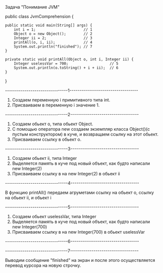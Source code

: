
Задача "Понимание JVM"


public class JvmComprehension {

    public static void main(String[] args) {
        int i = 1;                      // 1
        Object o = new Object();        // 2
        Integer ii = 2;                 // 3
        printAll(o, i, ii);             // 4
        System.out.println("finished"); // 7
    }

    private static void printAll(Object o, int i, Integer ii) {
        Integer uselessVar = 700;                   // 5
        System.out.println(o.toString() + i + ii);  // 6
    }
}

--------------------------------1-----------------------------------

1. Создаем переменную i примитивного  типа int.
2. Присваиваем в переменную i значение 1.

--------------------------------2-----------------------------------

1. Создаем обьект o, типа обьект Object.
2. С помощью оператора new создаем экземпляр класса Object()(с пустым конструктором) в куче, и возвращаем ссылку на этот обьект.
3. Присваиваем ссылку в обьект o.

--------------------------------3-----------------------------------

1. Создаем обьект ii, типа Integer
2. Выделяется память в куче под новый объект, как будто написали new Integer(2)
3. Присваиваем ссылку в на new Integer(2) в обьект ii

--------------------------------4-----------------------------------

В функцию printAll() передаем агруметами ссылку на обьект o, ссылку на обьект ii, и обьект i

--------------------------------5-----------------------------------

1. Создаем обьект uselessVar, типа Integer
2. Выделяется память в куче под новый объект, как будто написали new Integer(700)
3. Присваиваем ссылку в на new Integer(700) в обьект uselessVar

--------------------------------6-----------------------------------



--------------------------------7-----------------------------------

Выводим сообщение "finished" на экран и после этого осуществляется перевод курсора на новую строчку.


